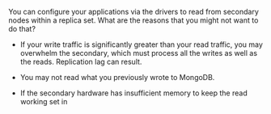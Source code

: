 You can configure your applications via the drivers to read from secondary nodes within a replica set. 
What are the reasons that you might not want to do that? 

- If your write traffic is significantly greater than your read traffic, you may overwhelm the secondary, which must process all the writes as well as the reads. Replication lag can result.

- You may not read what you previously wrote to MongoDB.

- If the secondary hardware has insufficient memory to keep the read working set in 